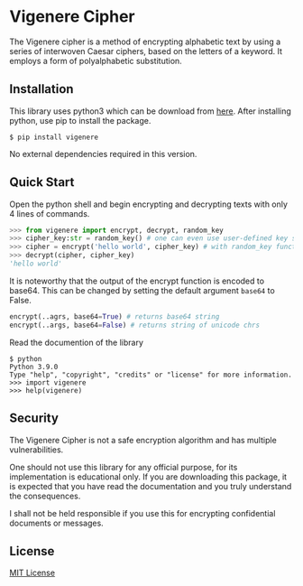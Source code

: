 # Vigenere Cipher
The Vigenere cipher is a method of encrypting alphabetic text by using a series of interwoven Caesar ciphers, 
based on the letters of a keyword. It employs a form of polyalphabetic substitution.

## Installation
This library uses python3 which can be download from [here](https://www.python.org/). After installing python, use pip to install the package.
```
$ pip install vigenere
```
No external dependencies required in this version.

## Quick Start
Open the python shell and begin encrypting and decrypting texts with only 4 lines of commands.
```python
>>> from vigenere import encrypt, decrypt, random_key
>>> cipher_key:str = random_key() # one can even use user-defined key such as `qwerty`
>>> cipher = encrypt('hello world', cipher_key) # with random_key function, cipher may vary everytime you run a program.
>>> decrypt(cipher, cipher_key)
'hello world'
```

It is noteworthy that the output of the encrypt function is encoded to base64. This can be changed by setting the default argument `base64` to False.

```python
encrypt(..agrs, base64=True) # returns base64 string
encrypt(..args, base64=False) # returns string of unicode chrs
```

Read the documention of the library
```
$ python
Python 3.9.0
Type "help", "copyright", "credits" or "license" for more information.
>>> import vigenere
>>> help(vigenere)
```

## Security
The Vigenere Cipher is not a safe encryption algorithm and has multiple vulnerabilities.

One should not use this library for any official purpose, for its implementation is educational only. If you are downloading this package, it is expected that you have read the documentation and you truly understand the consequences.

I shall not be held responsible if you use this for encrypting confidential documents or messages.

## License
[MIT License](https://raw.githubusercontent.com/GuptaAyush19/Vigenere-Cipher/master/LICENSE)